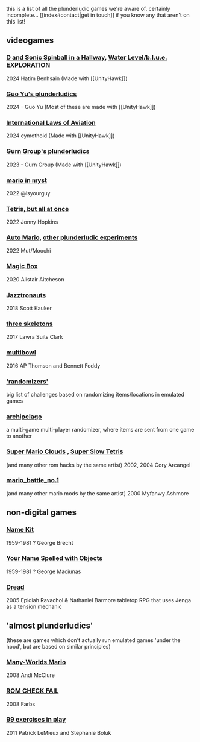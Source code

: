this is a list of all the plunderludic games we're aware of. certainly incomplete... [[index#contact|get in touch]] if you know any that aren't on this list!

## videogames

### [D and Sonic Spinball in a Hallway](https://hatimb00.itch.io/d-and-sonic-spinball-in-a-hallway), [Water Level/b.l.u.e. EXPLORATION](https://hatimb00.itch.io/blue-exploration)
2024
Hatim Benhsain
(Made with [[UnityHawk]])

### [Guo Yu's plunderludics](https://itch.io/c/4993661/plunderludics)
2024 -
Guo Yu
(Most of these are made with [[UnityHawk]])

### [International Laws of Aviation](https://cymothoid.itch.io/international-laws-of-aviation)
2024
cymothoid
(Made with [[UnityHawk]])

### [Gurn Group's plunderludics](https://itch.io/c/5209529/made-with-unityhawk)
2023 -
Gurn Group
(Made with [[UnityHawk]])

### [mario in myst](https://cohost.org/isyourguy/post/69245-mystposting)
2022
@isyourguy

### [Tetris, but all at once](https://jwhop.itch.io/tetris-but-all-at-once-public-version)
2022
Jonny Hopkins

### [Auto Mario](https://nes.mut.media/goodluck.html), [other plunderludic experiments](https://nes.mut.media/)
2022
Mut/Moochi

### [Magic Box](https://www.alistairaitcheson.com/games/magicbox.html)
2020
Alistair Aitcheson

### [Jazztronauts](https://steamcommunity.com/sharedfiles/filedetails/?id=1452613192)
2018
Scott Kauker

### [three skeletons](https://twentycapitalletters.com/Three-Skeletons)
2017
Lawra Suits Clark

### [multibowl](https://www.foddy.net/2016/08/multibowl/)
2016
AP Thomson and Bennett Foddy

### ['randomizers'](https://www.debigare.com/randomizers/)
big list of challenges based on randomizing items/locations in emulated games

### [archipelago](https://archipelago.gg/)
a multi-game multi-player randomizer, where items are sent from one game to another

### [Super Mario Clouds](https://coryarcangel.com/things-i-made/2002-001-super-mario-clouds) , [Super Slow Tetris](https://coryarcangel.com/things-i-made/2004-003-super-slow-tetris)
(and many other rom hacks by the same artist)
2002, 2004
Cory Arcangel


### [mario_battle_no.1](https://myfanwy.ca/html/mario.html)
(and many other mario mods by the same artist)
2000
Myfanwy Ashmore

## non-digital games
### [Name Kit](http://fluxus.lib.uiowa.edu/content/fluxus-games-and-puzzles-4-versions.html)
1959-1981 ?
George Brecht

### [Your Name Spelled with Objects](https://plunderludics.github.io/other-plunderludics/your-name-objects.html)
1959-1981 ?
George Maciunas

### [Dread](https://en.wikipedia.org/wiki/Dread_(role-playing_game))
2005
Epidiah Ravachol & Nathaniel Barmore
tabletop RPG that uses Jenga as a tension mechanic

## 'almost plunderludics'
(these are games which don't actually run emulated games 'under the hood', but are based on similar principles)

### [Many-Worlds Mario](https://msm.runhello.com/p/20)
2008
Andi McClure

### [ROM CHECK FAIL](http://www.farbs.org/romcheckfail.php)
2008
Farbs

### [99 exercises in play](http://patrick-lemieux.com/games/99_Exercises/)
2011
Patrick LeMieux and Stephanie Boluk

